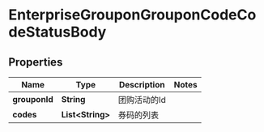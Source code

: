 # EnterpriseGrouponGrouponCodeCodeStatusBody

## Properties
Name | Type | Description | Notes
------------ | ------------- | ------------- | -------------
**grouponId** | **String** | 团购活动的Id | 
**codes** | **List&lt;String&gt;** | 券码的列表 | 
